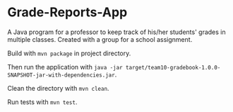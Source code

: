 # Grade-Reports-App
A Java program for a professor to keep track of his/her students' grades in multiple classes. Created with a group for a school assignment.

Build with `mvn package` in project directory.

Then run the application with `java -jar target/team10-gradebook-1.0.0-SNAPSHOT-jar-with-dependencies.jar`.

Clean the directory with `mvn clean`.

Run tests with `mvn test`.
